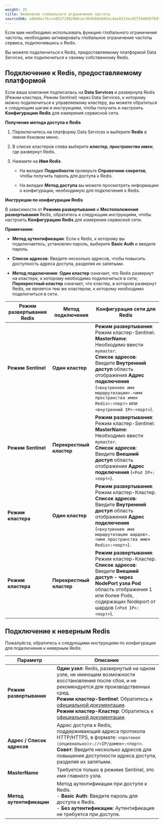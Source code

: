 ```yaml
---
weight: 25
title: Включение глобального ограничения частоты
sourceSHA: a4669ecfbcce8527196298bcec9b568deb01ec4ee9313ec82f244858f8d55dab
---
```


Если вам необходимо использовать функцию глобального ограничения частоты, необходимо активировать глобальное ограничение частоты сервиса, подключившись к Redis.

Вы можете подключиться к Redis, предоставляемому платформой Data Services, или подключиться к своему собственному Redis.

## Подключение к Redis, предоставляемому платформой

Если ваша компания подписалась на **Data Services** и развернула Redis (Режим кластера, Режим Sentinel) через Data Services, к которому можно подключиться к управляемому кластеру, вы можете обратиться к следующим шагам и инструкциям, чтобы получить и настроить **Конфигурацию Redis** для измерения сервисной сети.

**Получение метода доступа к Redis**

1. Переключитесь на платформу Data Services и выберите **Redis** в левом боковом меню.

2. В списке кластеров слева выберите ***кластер, пространство имен***, где развернут Redis.

3. Нажмите на ***Имя Redis***.

   - На вкладке **Подробности** проверьте **Справочник секретов**, чтобы получить пароль для доступа к Redis.

   - На вкладке **Метод доступа** вы можете просмотреть информацию о конфигурации, необходимую для подключения к Redis.

**Инструкции по конфигурации Redis**

В зависимости от **Режима развертывания** и **Местоположения развертывания** Redis, обратитесь к следующим инструкциям, чтобы настроить **Конфигурацию Redis** для измерения сервисной сети.

**Примечание**:

- **Метод аутентификации**: Если к Redis, к которому вы подключаетесь, установлен пароль, выберите **Basic Auth** и введите пароль.

- **Список адресов**: Введите несколько адресов, чтобы повысить доступность адреса доступа, разделяя их запятыми.

- **Метод подключения**: **Один кластер** означает, что Redis развернут на кластере, к которому необходимо подключиться в сети; **Перекрестный кластер** означает, что кластер, в котором развернут Redis, не является тем же кластером, к которому необходимо подключиться в сети.

| Режим развертывания Redis | Метод подключения     | Конфигурация сети для Redis                                                                                                                                                                                                                                                        |
|---------------------------|-----------------------|-------------------------------------------------------------------------------------------------------------------------------------------------------------------------------------------------------------------------------------------------------------------------------------|
| **Режим Sentinel**        | **Один кластер**      | **Режим развертывания**: Режим кластер-Sentinel.<br>**MasterName**: Необходимо ввести `mymaster`.<br>**Список адресов**: Введите **Внутренний доступ** область отображения **Адрес подключения** (`<внутреннее имя маршрутизации>.<имя пространства имен Redis>:<порт>` или `<внутренний IP>:<порт>`). |
| **Режим Sentinel**        | **Перекрестный кластер** | **Режим развертывания**: Режим кластер-Sentinel.<br>**MasterName**: Необходимо ввести `mymaster`.<br>**Список адресов**: Введите **Внешний доступ** область отображения **Адрес подключения** (`<Pod IP>:<порт>`).                                                                                  |
| **Режим кластера**       | **Один кластер**      | **Режим развертывания**: Режим кластер-Кластер.<br>**Список адресов**: Введите **Внутренний доступ** область отображения **Адрес подключения** (`<внутреннее имя маршрутизации шардов>.<имя пространства имен Redis>:<порт>`).                                                                        |
| **Режим кластера**       | **Перекрестный кластер** | **Режим развертывания**: Режим кластер-Кластер.<br>**Список адресов**: Введите **Внешний доступ - через NodePort узла Pod** область отображения 1 или более Pods, содержащих Nodeport от шардов (`<Pod IP>:<порт>`).                                                                        |

## Подключение к неверным Redis

Пожалуйста, обратитесь к следующими инструкциям по конфигурации для подключения к неверным Redis. 

| Параметр                  | Описание                                                                                                                                                                                                                                                                                                                                                              |
|--------------------------|------------------------------------------------------------------------------------------------------------------------------------------------------------------------------------------------------------------------------------------------------------------------------------------------------------------------------------------------------------------------|
| **Режим развертывания**   | **Один узел**: Redis, развернутый на одном узле, не имеющем возможности восстановления после сбоя, и не рекомендуется для производственных сред.<br>**Режим кластер-Sentinel**: Обратитесь к [официальной документации](https://redis.io/docs/manual/sentinel/).<br>**Режим кластер-Кластер**: Обратитесь к [официальной документации](https://redis.io/docs/manual/scaling/). |
| **Адрес / Список адресов**| Адрес доступа к Redis, поддерживающий адреса протокола HTTP/HTTPS, в формате: `<протокол (опционально)>://<IP/домен>:<порт>`.<br>**Совет**: Введите несколько адресов для повышения доступности адреса доступа, разделяя их запятыми.                                                                                                                       |
| **MasterName**            | Требуется только в режиме Sentinel, это имя главного узла.                                                                                                                                                                                                                                                                                                         |
| **Метод аутентификации**  | Метод аутентификации при доступе к Redis.<br>- **Basic Auth**: Введите пароль для доступа к Redis.<br>- **Без аутентификации**: Аутентификация не требуется при доступе.                                                                                                                                                                                        |
